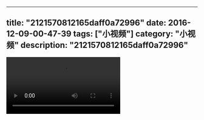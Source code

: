 
---
title: "2121570812165daff0a72996"
date: 2016-12-09-00-47-39
tags: ["小视频"]
category: "小视频"
description: "2121570812165daff0a72996"
---
<video src="http://ohtsqip0g.bkt.clouddn.com/2121570812165daff0a72996.mp4" controls="controls"></video>
